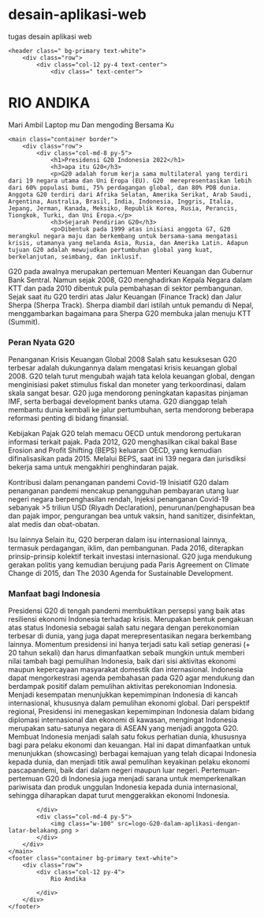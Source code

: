 # desain-aplikasi-web
tugas desain aplikasi web
<!DOCTYPE html>
<html lang="en">

<head>
    <meta charset="UTF-8">
    <meta http-equiv="X-UA-Compatible" content="IE=edge">
    <meta name="viewport" content="width=device-width, initial-scale=1.0">
    <title>Kolom</title>
    <link href="https://cdn.jsdelivr.net/npm/bootstrap@5.2.2/dist/css/bootstrap.min.css" rel="stylesheet" integrity="sha384-Zenh87qX5JnK2Jl0vWa8Ck2rdkQ2Bzep5IDxbcnCeuOxjzrPF/et3URy9Bv1WTRi" crossorigin="anonymous">
<script src="https://cdn.jsdelivr.net/npm/bootstrap@5.2.2/dist/js/bootstrap.bundle.min.js" integrity="sha384-OERcA2EqjJCMA+/3y+gxIOqMEjwtxJY7qPCqsdltbNJuaOe923+mo//f6V8Qbsw3" crossorigin="anonymous"></script>
</head>

<body>

    <header class=" bg-primary text-white">
        <div class="row">
            <div class="col-12 py-4 text-center">
            	<div class=" text-center">

</div>
                <h1 class="display-1">RIO ANDIKA </h1>
                <p class="lead">Mari Ambil Laptop mu Dan mengoding Bersama Ku</p>
            </div>
        </div>
    </header>

    <main class="container border">
        <div class="row">
            <div class="col-md-8 py-5">
                <h1>Presidensi G20 Indonesia 2022</h1>
                <h3>apa itu G20</h3>
                <p>G20 adalah forum kerja sama multilateral yang terdiri dari 19 negara utama dan Uni Eropa (EU). G20  merepresentasikan lebih dari 60% populasi bumi, 75% perdagangan global, dan 80% PDB dunia. Anggota G20 terdiri dari Afrika Selatan, Amerika Serikat, Arab Saudi, Argentina, Australia, Brasil, India, Indonesia, Inggris, Italia, Jepang, Jerman, Kanada, Meksiko, Republik Korea, Rusia, Perancis, Tiongkok, Turki, dan Uni Eropa.</p>
                <h3>Sejarah Pendirian G20</h3>
                <p>Dibentuk pada 1999 atas inisiasi anggota G7, G20 merangkul negara maju dan berkembang untuk bersama-sama mengatasi krisis, utamanya yang melanda Asia, Rusia, dan Amerika Latin. Adapun tujuan G20 adalah mewujudkan pertumbuhan global yang kuat, berkelanjutan, seimbang, dan inklusif.

G20 pada awalnya merupakan pertemuan Menteri Keuangan dan Gubernur Bank Sentral. Namun sejak 2008, G20 menghadirkan Kepala Negara dalam KTT dan pada 2010 dibentuk pula pembahasan di sektor pembangunan. Sejak saat itu G20 terdiri atas Jalur Keuangan (Finance Track) dan Jalur Sherpa (Sherpa Track). Sherpa diambil dari istilah untuk pemandu di Nepal, menggambarkan bagaimana para Sherpa G20 membuka jalan menuju KTT (Summit).</p>
<h3>Peran Nyata G20</h3>
<p>Penanganan Krisis Keuangan Global 2008
Salah satu kesuksesan G20 terbesar adalah dukungannya dalam mengatasi krisis keuangan global 2008. G20 telah turut mengubah wajah tata kelola keuangan global, dengan menginisiasi paket stimulus fiskal dan moneter yang terkoordinasi, dalam skala sangat besar. G20 juga mendorong peningkatan kapasitas pinjaman IMF, serta berbagai development banks utama. G20 dianggap telah membantu dunia kembali ke jalur pertumbuhan, serta mendorong beberapa reformasi penting di bidang finansial.

Kebijakan Pajak
G20 telah memacu OECD untuk mendorong pertukaran informasi terkait pajak. Pada 2012, G20 menghasilkan cikal bakal Base Erosion and Profit Shifting (BEPS) keluaran OECD, yang kemudian difinalisasikan pada 2015. Melalui BEPS, saat ini 139 negara dan jurisdiksi bekerja sama untuk mengakhiri penghindaran pajak.

Kontribusi dalam penanganan pandemi Covid-19
Inisiatif G20 dalam penanganan pandemi mencakup penangguhan pembayaran utang luar negeri negara berpenghasilan rendah, Injeksi penanganan Covid-19 sebanyak >5 triliun USD (Riyadh Declaration), penurunan/penghapusan bea dan pajak impor, pengurangan bea untuk vaksin, hand sanitizer, disinfektan, alat medis dan obat-obatan.

Isu lainnya
Selain itu, G20 berperan dalam isu internasional lainnya, termasuk perdagangan, iklim, dan pembangunan. Pada 2016, diterapkan prinsip-prinsip kolektif terkait investasi internasional. G20 juga mendukung gerakan politis yang kemudian berujung pada Paris Agreement on Climate Change di 2015, dan The 2030 Agenda for Sustainable Development.

</p>
<h3>Manfaat bagi Indonesia</h3>
<p>Presidensi G20 di tengah pandemi membuktikan persepsi yang baik atas resiliensi ekonomi Indonesia terhadap krisis.
Merupakan bentuk pengakuan atas status Indonesia sebagai salah satu negara dengan perekonomian terbesar di dunia, yang juga dapat merepresentasikan negara berkembang lainnya.
Momentum presidensi ini hanya terjadi satu kali setiap generasi (+ 20 tahun sekali) dan harus dimanfaatkan sebaik mungkin untuk memberi nilai tambah bagi pemulihan Indonesia, baik dari sisi aktivitas ekonomi maupun kepercayaan masyarakat domestik dan internasional.
Indonesia dapat mengorkestrasi agenda pembahasan pada G20 agar mendukung dan berdampak positif dalam pemulihan aktivitas perekonomian Indonesia.
Menjadi kesempatan menunjukkan kepemimpinan Indonesia di kancah internasional, khususnya dalam pemulihan ekonomi global. Dari perspektif regional, Presidensi ini menegaskan kepemimpinan Indonesia dalam bidang diplomasi internasional dan ekonomi di kawasan, mengingat Indonesia merupakan satu-satunya negara di ASEAN yang menjadi anggota G20.
Membuat Indonesia menjadi salah satu fokus perhatian dunia, khususnya bagi para pelaku ekonomi dan keuangan. Hal ini dapat dimanfaatkan untuk menunjukkan (showcasing) berbagai kemajuan yang telah dicapai Indonesia kepada dunia, dan menjadi titik awal pemulihan keyakinan pelaku ekonomi pascapandemi, baik dari dalam negeri maupun luar negeri.
Pertemuan-pertemuan G20 di Indonesia juga menjadi sarana untuk memperkenalkan pariwisata dan produk unggulan Indonesia kepada dunia internasional, sehingga diharapkan dapat turut menggerakkan ekonomi Indonesia.</p>

            </div>
            <div class="col-md-4 py-5">
                <img class="w-100" src=logo-G20-dalam-aplikasi-dengan-latar-belakang.png >
            </div>
        </div>
    </main>
    <footer class="container bg-primary text-white">
        <div class="row">
            <div class="col-12 py-4">
            	Rio Andika
       
            </div>
        </div>
    </footer>

</body>

</html>
